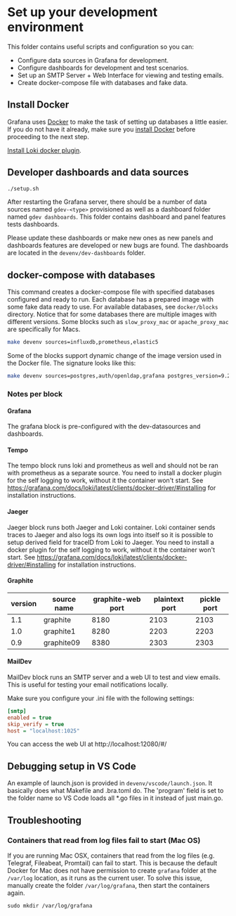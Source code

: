 # Set up your development environment

This folder contains useful scripts and configuration so you can:

- Configure data sources in Grafana for development.
- Configure dashboards for development and test scenarios.
- Set up an SMTP Server + Web Interface for viewing and testing emails.
- Create docker-compose file with databases and fake data.

## Install Docker

Grafana uses [Docker](https://docker.com) to make the task of setting up databases a little easier. If you do not have it already, make sure you [install Docker](https://docs.docker.com/docker-for-mac/install/) before proceeding to the next step.

[Install Loki docker plugin](https://grafana.com/docs/loki/latest/clients/docker-driver/).


## Developer dashboards and data sources

```bash
./setup.sh
```

After restarting the Grafana server, there should be a number of data sources named `gdev-<type>` provisioned as well as
a dashboard folder named `gdev dashboards`. This folder contains dashboard and panel features tests dashboards. 

Please update these dashboards or make new ones as new panels and dashboards features are developed or new bugs are
found. The dashboards are located in the `devenv/dev-dashboards` folder. 

## docker-compose with databases

This command creates a docker-compose file with specified databases configured and ready to run. Each database has
a prepared image with some fake data ready to use. For available databases, see `docker/blocks` directory. Notice that
for some databases there are multiple images with different versions. Some blocks such as `slow_proxy_mac` or `apache_proxy_mac` are specifically for Macs.  

```bash
make devenv sources=influxdb,prometheus,elastic5
```

Some of the blocks support dynamic change of the image version used in the Docker file. The signature looks like this: 

```bash
make devenv sources=postgres,auth/openldap,grafana postgres_version=9.2 grafana_version=6.7.0-beta1
```


### Notes per block

#### Grafana
The grafana block is pre-configured with the dev-datasources and dashboards.

#### Tempo
The tempo block runs loki and prometheus as well and should not be ran with prometheus as a separate source. You need to install a docker plugin for the self logging to work, without it the container won't start. See https://grafana.com/docs/loki/latest/clients/docker-driver/#installing for installation instructions.

#### Jaeger
Jaeger block runs both Jaeger and Loki container. Loki container sends traces to Jaeger and also logs its own logs into itself so it is possible to setup derived field for traceID from Loki to Jaeger. You need to install a docker plugin for the self logging to work, without it the container won't start. See https://grafana.com/docs/loki/latest/clients/docker-driver/#installing for installation instructions.

#### Graphite

| version | source name | graphite-web port | plaintext port | pickle port |
|---------|-------------|-------------------|----------------|-------------|
| 1.1     | graphite    | 8180              | 2103           | 2103        |
| 1.0     | graphite1   | 8280              | 2203           | 2203        |
| 0.9     | graphite09  | 8380              | 2303           | 2303        |

#### MailDev

MailDev block runs an SMTP server and a web UI to test and view emails. This is useful for testing your email notifications locally.

Make sure you configure your .ini file with the following settings:

```ini
[smtp]
enabled = true
skip_verify = true
host = "localhost:1025"
```

You can access the web UI at http://localhost:12080/#/

## Debugging setup in VS Code
An example of launch.json is provided in `devenv/vscode/launch.json`. It basically does what Makefile and .bra.toml do. The 'program' field is set to the folder name so VS Code loads all *.go files in it instead of just main.go.

## Troubleshooting

### Containers that read from log files fail to start (Mac OS)

If you are running Mac OSX, containers that read from the log files (e.g. Telegraf, Fileabeat, Promtail) can fail to start. This is because the default Docker for Mac does not have permission to create `grafana` folder at the `/var/log` location, as it runs as the current user. To solve this issue, manually create the folder `/var/log/grafana`, then start the containers again.

```
sudo mkdir /var/log/grafana
```
